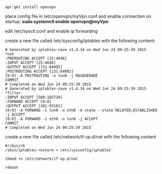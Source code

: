     apt-get install openvpn

place config file in /etc/openvpn/myVpn.conf and enable connection on startup: __sudo systemctl enable openvpn@myVpn__

edit /etc/sysctl.conf and enable ip forwarding

create a new file called /etc/sysconfig/iptables with the following content:

    # Generated by iptables-save v1.4.14 on Wed Jun 24 09:25:39 2015
    *nat
    :PREROUTING ACCEPT [25:4646]
    :INPUT ACCEPT [25:4646]
    :OUTPUT ACCEPT [131:64092]
    :POSTROUTING ACCEPT [131:64092]
    [0:0] -A POSTROUTING -o tun0 -j MASQUERADE
    COMMIT
    # Completed on Wed Jun 24 09:25:39 2015
    # Generated by iptables-save v1.4.14 on Wed Jun 24 09:25:39 2015
    *filter
    :INPUT ACCEPT [508:102720]
    :FORWARD ACCEPT [0:0]
    :OUTPUT ACCEPT [381:93181]
    [0:0] -A FORWARD -i tun0 -o eth0 -m state --state RELATED,ESTABLISHED -j ACCEPT
    [0:0] -A FORWARD -i eth0 -o tun0 -j ACCEPT
    COMMIT
    # Completed on Wed Jun 24 09:25:39 2015`

create a new file called /etc/network/if-up.d/nat with the following content

    #!/bin/sh
    /sbin/iptables-restore < /etc/sysconfig/iptables`

    chmod +x /etc/network/if-up.d/nat

    reboot
